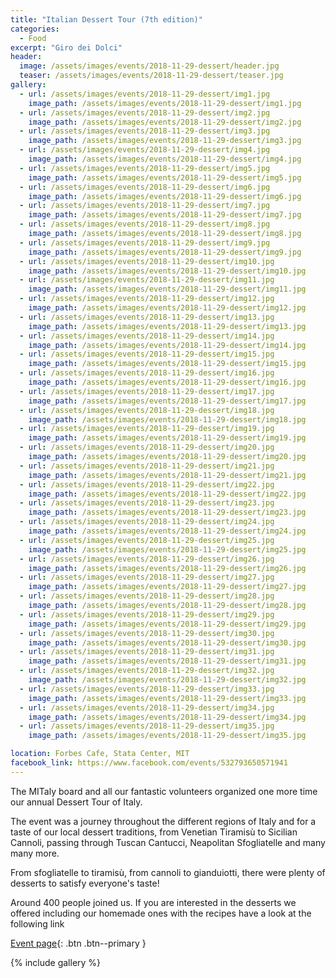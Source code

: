 ```yaml
---
title: "Italian Dessert Tour (7th edition)"
categories:
  - Food
excerpt: "Giro dei Dolci"
header:
  image: /assets/images/events/2018-11-29-dessert/header.jpg
  teaser: /assets/images/events/2018-11-29-dessert/teaser.jpg
gallery:
  - url: /assets/images/events/2018-11-29-dessert/img1.jpg
    image_path: /assets/images/events/2018-11-29-dessert/img1.jpg
  - url: /assets/images/events/2018-11-29-dessert/img2.jpg
    image_path: /assets/images/events/2018-11-29-dessert/img2.jpg
  - url: /assets/images/events/2018-11-29-dessert/img3.jpg
    image_path: /assets/images/events/2018-11-29-dessert/img3.jpg
  - url: /assets/images/events/2018-11-29-dessert/img4.jpg
    image_path: /assets/images/events/2018-11-29-dessert/img4.jpg
  - url: /assets/images/events/2018-11-29-dessert/img5.jpg
    image_path: /assets/images/events/2018-11-29-dessert/img5.jpg
  - url: /assets/images/events/2018-11-29-dessert/img6.jpg
    image_path: /assets/images/events/2018-11-29-dessert/img6.jpg
  - url: /assets/images/events/2018-11-29-dessert/img7.jpg
    image_path: /assets/images/events/2018-11-29-dessert/img7.jpg
  - url: /assets/images/events/2018-11-29-dessert/img8.jpg
    image_path: /assets/images/events/2018-11-29-dessert/img8.jpg
  - url: /assets/images/events/2018-11-29-dessert/img9.jpg
    image_path: /assets/images/events/2018-11-29-dessert/img9.jpg
  - url: /assets/images/events/2018-11-29-dessert/img10.jpg
    image_path: /assets/images/events/2018-11-29-dessert/img10.jpg
  - url: /assets/images/events/2018-11-29-dessert/img11.jpg
    image_path: /assets/images/events/2018-11-29-dessert/img11.jpg
  - url: /assets/images/events/2018-11-29-dessert/img12.jpg
    image_path: /assets/images/events/2018-11-29-dessert/img12.jpg
  - url: /assets/images/events/2018-11-29-dessert/img13.jpg
    image_path: /assets/images/events/2018-11-29-dessert/img13.jpg
  - url: /assets/images/events/2018-11-29-dessert/img14.jpg
    image_path: /assets/images/events/2018-11-29-dessert/img14.jpg
  - url: /assets/images/events/2018-11-29-dessert/img15.jpg
    image_path: /assets/images/events/2018-11-29-dessert/img15.jpg
  - url: /assets/images/events/2018-11-29-dessert/img16.jpg
    image_path: /assets/images/events/2018-11-29-dessert/img16.jpg
  - url: /assets/images/events/2018-11-29-dessert/img17.jpg
    image_path: /assets/images/events/2018-11-29-dessert/img17.jpg
  - url: /assets/images/events/2018-11-29-dessert/img18.jpg
    image_path: /assets/images/events/2018-11-29-dessert/img18.jpg
  - url: /assets/images/events/2018-11-29-dessert/img19.jpg
    image_path: /assets/images/events/2018-11-29-dessert/img19.jpg
  - url: /assets/images/events/2018-11-29-dessert/img20.jpg
    image_path: /assets/images/events/2018-11-29-dessert/img20.jpg
  - url: /assets/images/events/2018-11-29-dessert/img21.jpg
    image_path: /assets/images/events/2018-11-29-dessert/img21.jpg
  - url: /assets/images/events/2018-11-29-dessert/img22.jpg
    image_path: /assets/images/events/2018-11-29-dessert/img22.jpg
  - url: /assets/images/events/2018-11-29-dessert/img23.jpg
    image_path: /assets/images/events/2018-11-29-dessert/img23.jpg
  - url: /assets/images/events/2018-11-29-dessert/img24.jpg
    image_path: /assets/images/events/2018-11-29-dessert/img24.jpg
  - url: /assets/images/events/2018-11-29-dessert/img25.jpg
    image_path: /assets/images/events/2018-11-29-dessert/img25.jpg
  - url: /assets/images/events/2018-11-29-dessert/img26.jpg
    image_path: /assets/images/events/2018-11-29-dessert/img26.jpg
  - url: /assets/images/events/2018-11-29-dessert/img27.jpg
    image_path: /assets/images/events/2018-11-29-dessert/img27.jpg
  - url: /assets/images/events/2018-11-29-dessert/img28.jpg
    image_path: /assets/images/events/2018-11-29-dessert/img28.jpg
  - url: /assets/images/events/2018-11-29-dessert/img29.jpg
    image_path: /assets/images/events/2018-11-29-dessert/img29.jpg
  - url: /assets/images/events/2018-11-29-dessert/img30.jpg
    image_path: /assets/images/events/2018-11-29-dessert/img30.jpg
  - url: /assets/images/events/2018-11-29-dessert/img31.jpg
    image_path: /assets/images/events/2018-11-29-dessert/img31.jpg
  - url: /assets/images/events/2018-11-29-dessert/img32.jpg
    image_path: /assets/images/events/2018-11-29-dessert/img32.jpg
  - url: /assets/images/events/2018-11-29-dessert/img33.jpg
    image_path: /assets/images/events/2018-11-29-dessert/img33.jpg
  - url: /assets/images/events/2018-11-29-dessert/img34.jpg
    image_path: /assets/images/events/2018-11-29-dessert/img34.jpg
  - url: /assets/images/events/2018-11-29-dessert/img35.jpg
    image_path: /assets/images/events/2018-11-29-dessert/img35.jpg

location: Forbes Cafe, Stata Center, MIT
facebook_link: https://www.facebook.com/events/532793650571941
---
```

The MITaly board and all our fantastic volunteers organized one more time our annual Dessert Tour of Italy.

The event was a journey throughout the different regions of Italy and for a taste of our local dessert traditions, from Venetian Tiramisù to Sicilian Cannoli, passing through Tuscan Cantucci, Neapolitan Sfogliatelle and many many more.

From sfogliatelle to tiramisù, from cannoli to gianduiotti, there were plenty of desserts to satisfy everyone's taste!

Around 400 people joined us. If you are interested in the desserts we offered including our homemade ones with the recipes have a look at the following link

[Event page](/dessert/){: .btn .btn--primary }

{% include gallery %}
